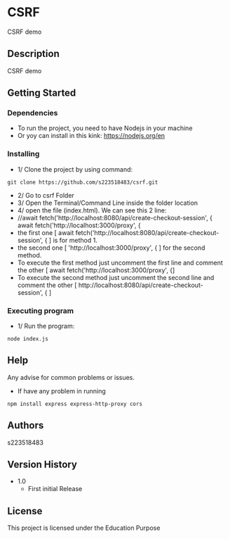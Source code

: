# CSRF

CSRF demo

## Description
CSRF demo

## Getting Started

### Dependencies

* To run the project, you need to have Nodejs in your machine
* Or yoy can install in this kink: <https://nodejs.org/en>

### Installing

* 1/ Clone the project by using command:

```
git clone https://github.com/s223518483/csrf.git
```

* 2/ Go to csrf Folder
* 3/ Open the Terminal/Command Line inside the folder location
* 4/ open the file (index.html). We can see this 2 line:
*  //await fetch('http://localhost:8080/api/create-checkout-session', {
    await fetch('http://localhost:3000/proxy', {
*  the first one [ await fetch('http://localhost:8080/api/create-checkout-session', { ] is for method 1.
*  the second one [ 'http://localhost:3000/proxy', { ] for the second method.
*  To execute the first method just uncomment the first line and comment the other [ await fetch('http://localhost:3000/proxy', {]
*  To execute the second method just uncomment the second line and comment the other [ http://localhost:8080/api/create-checkout-session', { ]

### Executing program

* 1/ Run the program:

```
node index.js
```

## Help

Any advise for common problems or issues.

* If have any problem in running 
```
npm install express express-http-proxy cors
```

## Authors

s223518483

## Version History

* 1.0
  * First initial  Release

## License

This project is licensed under the Education Purpose

